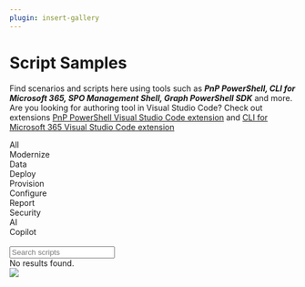 ```yaml
---
plugin: insert-gallery
---
```


# Script Samples

Find scenarios and scripts here using tools such as ***PnP PowerShell, CLI for Microsoft 365, SPO Management Shell, Graph PowerShell SDK*** and more. Are you looking for authoring tool in Visual Studio Code? Check out extensions
[PnP PowerShell Visual Studio Code extension](https://marketplace.visualstudio.com/items?itemName=adamwojcikit.pnp-powershell-extension) and [CLI for Microsoft 365 Visual Studio Code extension](https://marketplace.visualstudio.com/items?itemName=adamwojcikit.cli-for-microsoft-365-extension)

<section class="filter-section">

<div id="filters" class="sample-list filter-list float-r">
<div id="post-sample-filter-all" class="sampletype-item filter-choice active" data-filter="*" title="All Samples">All</div>
<div id="post-sample-filter-112" class="sampletype-item filter-choice" data-filter="[data-operation*='modernize']" title="Modernize Samples">Modernize</div>
<div id="post-sample-filter-111" class="sampletype-item filter-choice" data-filter="[data-operation*='data']" title="Data Samples">Data</div>
<div id="post-sample-filter-110" class="sampletype-item filter-choice" data-filter="[data-operation*='deploy']" title="Deploy Samples">Deploy</div>
<div id="post-sample-filter-109" class="sampletype-item filter-choice" data-filter="[data-operation*='provision']" title="Provision Samples">Provision</div>
<div id="post-sample-filter-108" class="sampletype-item filter-choice" data-filter="[data-operation*='configure']" title="Configure Samples">Configure</div>
<div id="post-sample-filter-107" class="sampletype-item filter-choice" data-filter="[data-operation*='report']" title="Report Samples">Report</div>
<div id="post-sample-filter-113" class="sampletype-item filter-choice" data-filter="[data-operation*='security']" title="Security Samples">Security</div>
<div id="post-sample-filter-115" class="sampletype-item filter-choice" data-filter="[data-operation*='ai']" title="AI Samples">AI</div>
<div id="post-sample-filter-115" class="sampletype-item filter-choice" data-filter="[data-operation*='copilot']" title="Microsoft 365 Copilot Samples">Copilot</div>
</div>

<div class="search-input-wrapper float-l" aria-hidden="true">
    <div class="icon-container">
        &nbsp;
    </div>
    <input id="post-search-input" class="search-input" placeholder="Search scripts">
</div>

<div class="well">
    <div class="button-group filters-button-group"></div>
</div>

</section>

<div class="grid" id="sample-listing">
    <div class="grid-sizer"></div>
</div>

<div id="noresults">
    No results found.
</div>

<img src="https://m365-visitor-stats.azurewebsites.net/script-samples" aria-hidden="true" />